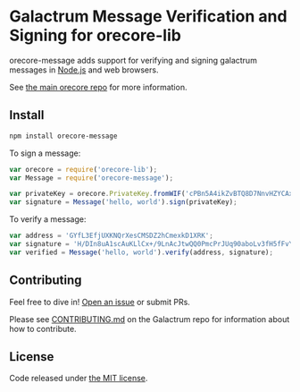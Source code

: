 # Galactrum Message Verification and Signing for orecore-lib

orecore-message adds support for verifying and signing galactrum messages in [Node.js](http://nodejs.org/) and web browsers.

See [the main orecore repo](https://github.com/GAB5TER/orecore-lib) for more information.

## Install

```sh
npm install orecore-message
```

To sign a message:

```javascript
var orecore = require('orecore-lib');
var Message = require('orecore-message');

var privateKey = orecore.PrivateKey.fromWIF('cPBn5A4ikZvBTQ8D7NnvHZYCAxzDZ5Z2TSGW2LkyPiLxqYaJPBW4');
var signature = Message('hello, world').sign(privateKey);
```

To verify a message:

```javascript
var address = 'GYfL3EfjUXKNQrXesCMSDZ2hCmexkD1XRK';
var signature = 'H/DIn8uA1scAuKLlCx+/9LnAcJtwQQ0PmcPrJUq90aboLv3fH5fFvY+vmbfOSFEtGarznYli6ShPr9RXwY9UrIY=';
var verified = Message('hello, world').verify(address, signature);
```

## Contributing

Feel free to dive in! [Open an issue](https://github.com/GAB5TER/orecore-message/issues/new) or submit PRs.

Please see [CONTRIBUTING.md](https://github.com/galactrum/galactrum/blob/master/CONTRIBUTING.md) on the Galactrum repo for information about how to contribute.

## License

Code released under [the MIT license](LICENSE).
